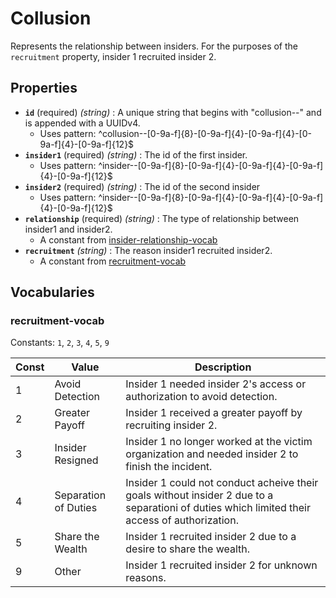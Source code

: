 # Collusion

Represents the relationship between insiders. For the purposes of the `recruitment` property, insider 1 recruited insider 2.

## Properties

- **`id`** (required) *(string)* : A unique string that begins with "collusion--" and is appended with a UUIDv4.
  - Uses pattern: ^collusion--[0-9a-f]{8}-[0-9a-f]{4}-[0-9a-f]{4}-[0-9a-f]{4}-[0-9a-f]{12}$
- **`insider1`** (required) *(string)* : The id of the first insider.
  - Uses pattern: ^insider--[0-9a-f]{8}-[0-9a-f]{4}-[0-9a-f]{4}-[0-9a-f]{4}-[0-9a-f]{12}$
- **`insider2`** (required) *(string)* : The id of the second insider
  - Uses pattern: ^insider--[0-9a-f]{8}-[0-9a-f]{4}-[0-9a-f]{4}-[0-9a-f]{4}-[0-9a-f]{12}$
- **`relationship`** (required) *(string)* : The type of relationship between insider1 and insider2.
	- A constant from [insider-relationship-vocab](../common/insider-relationship-vocab.md)
- **`recruitment`** *(string)* : The reason insider1 recruited insider2.
	- A constant from [recruitment-vocab](#recruitment-vocab)

## Vocabularies

### recruitment-vocab

Constants: `1`, `2`, `3`, `4`, `5`, `9`

| Const | Value | Description |
| --- | --- | --- |
| 1 | Avoid Detection | Insider 1 needed insider 2's access or authorization to avoid detection.|
| 2 | Greater Payoff | Insider 1 received a greater payoff by recruiting insider 2.|
| 3 | Insider Resigned | Insider 1 no longer worked at the victim organization and needed insider 2 to finish the incident.|
| 4 | Separation of Duties | Insider 1 could not conduct acheive their goals without insider 2 due to a separationi of duties which limited their access of authorization.|
| 5 | Share the Wealth | Insider 1 recruited insider 2 due to a desire to share the wealth.|
| 9 | Other | Insider 1 recruited insider 2 for unknown reasons.|
